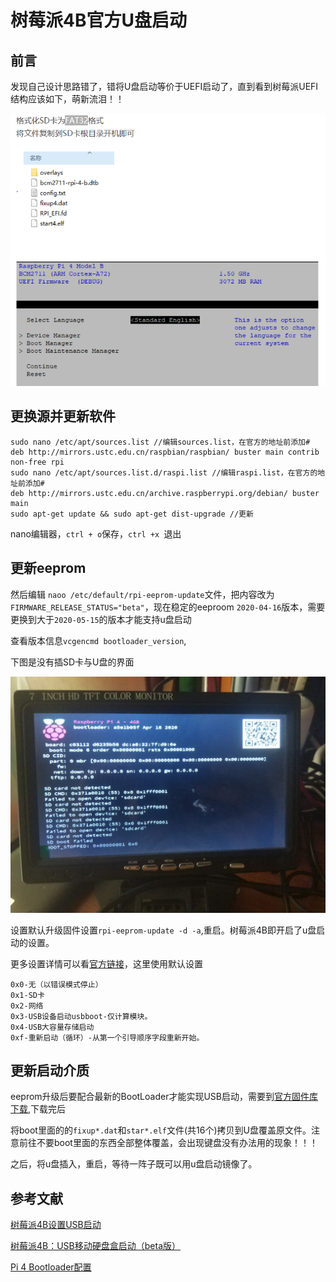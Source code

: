 # 树莓派4B官方U盘启动

## 前言

发现自己设计思路错了，错将U盘启动等价于UEFI启动了，直到看到树莓派UEFI结构应该如下，萌新流泪！！

![UEFI结构](./asserts/UEFI结构.png)


## 更换源并更新软件
```
sudo nano /etc/apt/sources.list //编辑sources.list，在官方的地址前添加#
deb http://mirrors.ustc.edu.cn/raspbian/raspbian/ buster main contrib non-free rpi
sudo nano /etc/apt/sources.list.d/raspi.list //编辑raspi.list，在官方的地址前添加#
deb http://mirrors.ustc.edu.cn/archive.raspberrypi.org/debian/ buster main
sudo apt-get update && sudo apt-get dist-upgrade //更新
```

nano编辑器，`ctrl + o`保存，`ctrl +x `退出

## 更新eeprom

然后编辑 `naoo /etc/default/rpi-eeprom-update`文件，把内容改为`FIRMWARE_RELEASE_STATUS="beta"`，现在稳定的eeproom `2020-04-16`版本，需要更换到大于`2020-05-15`的版本才能支持u盘启动

查看版本信息`vcgencmd bootloader_version`,

下图是没有插SD卡与U盘的界面

![epprom](./asserts/epprom.jpg)

设置默认升级固件设置`rpi-eeprom-update -d -a`,重启。树莓派4B即开启了u盘启动的设置。

更多设置详情可以看[官方链接](https://www.raspberrypi.org/documentation/hardware/raspberrypi/bcm2711_bootloader_config.md)，这里使用默认设置

```
0x0-无（以错误模式停止）
0x1-SD卡
0x2-网络
0x3-USB设备启动usbboot-仅计算模块。
0x4-USB大容量存储启动
0xf-重新启动（循环）-从第一个引导顺序字段重新开始。
```

## 更新启动介质

eeprom升级后要配合最新的BootLoader才能实现USB启动，需要到[官方固件库下载](https://github.com/raspberrypi/firmware/tree/master/boot),下载完后

将boot里面的的`fixup*.dat`和`star*.elf`文件(共16个)拷贝到U盘覆盖原文件。注意前往不要boot里面的东西全部整体覆盖，会出现键盘没有办法用的现象！！！

之后，将u盘插入，重启，等待一阵子既可以用u盘启动镜像了。

## 参考文献

[树莓派4B设置USB启动](https://blog.csdn.net/nanhantianyi/article/details/106542616)

[树莓派4B：USB移动硬盘盒启动（beta版）](https://blog.csdn.net/ki1381/article/details/106412858?utm_medium=distribute.pc_relevant.none-task-blog-BlogCommendFromMachineLearnPai2-1.nonecase&depth_1-utm_source=distribute.pc_relevant.none-task-blog-BlogCommendFromMachineLearnPai2-1.nonecase)

[Pi 4 Bootloader配置](https://www.raspberrypi.org/documentation/hardware/raspberrypi/bcm2711_bootloader_config.md)